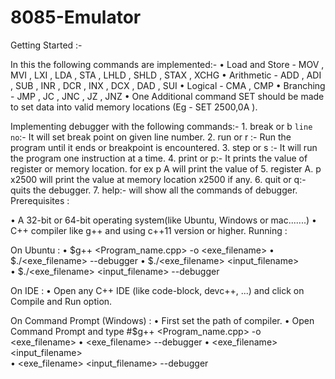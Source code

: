 # 8085-Emulator
Getting Started :-

In this the following commands are implemented:-
    •	Load and Store - MOV , MVI , LXI , LDA , STA , LHLD , SHLD , STAX , XCHG
    •	Arithmetic - ADD , ADI , SUB , INR , DCR , INX , DCX , DAD , SUI
    •	Logical - CMA , CMP
    •	Branching - JMP , JC , JNC , JZ , JNZ
    •	One Additional command SET should be made to set data into valid memory locations (Eg - SET 2500,0A ).

Implementing debugger with the following commands:-
    1.	break or b `line no`:- It will set break point on given line number.
    2.	run or r :- Run the program until it ends or breakpoint is encountered.
    3.	step or s :- It will run the program one instruction at a time.
    4.	print or p:- It prints the value of register or memory location. for ex p A will print the value of
    5.	register A. p x2500 will print the value at memory location x2500 if any.
    6.	quit or q:- quits the debugger.
    7.	help:- will show all the commands of debugger.
Prerequisites :

  •	A 32-bit or 64-bit operating system(like Ubuntu, Windows or mac.......)
  •	C++ compiler like g++ and using c++11 version or higher.
Running :

On Ubuntu :
    •	$g++ <Program_name.cpp> -o <exe_filename>
    •	$./<exe_filename>  --debugger
    •	$./<exe_filename>   <input_filename>  
    •	$./<exe_filename>   <input_filename>  --debugger


On IDE :
    •	Open any C++ IDE (like code-block, devc++, ...) and click on Compile and Run option.

On Command Prompt (Windows) :
    •	First set the path of compiler.
    •	Open Command Prompt and type #$g++  <Program_name.cpp> -o <exe_filename>
    •	<exe_filename>  --debugger
    •	<exe_filename>   <input_filename>  
    •	<exe_filename>   <input_filename>  --debugger
